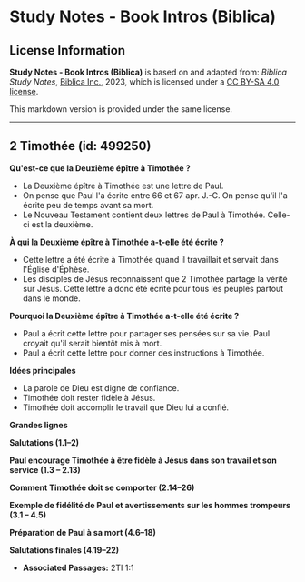 # Study Notes - Book Intros (Biblica)

## License Information

**Study Notes - Book Intros (Biblica)** is based on and adapted from: _Biblica Study Notes_, [Biblica Inc.](https://www.biblica.com/), 2023, which is licensed under a [CC BY-SA 4.0 license](https://creativecommons.org/licenses/by-sa/4.0/legalcode.en).

This markdown version is provided under the same license.



--------------------------------

## 2 Timothée (id: 499250)

**Qu'est\-ce que la Deuxième épître à Timothée ?**

* La Deuxième épître à Timothée est une lettre de Paul.
* On pense que Paul l'a écrite entre 66 et 67 apr. J.\-C. On pense qu'il l'a écrite peu de temps avant sa mort.
* Le Nouveau Testament contient deux lettres de Paul à Timothée. Celle\-ci est la deuxième.

**À qui la Deuxième épître à Timothée a\-t\-elle été écrite ?**

* Cette lettre a été écrite à Timothée quand il travaillait et servait dans l'Église d'Éphèse.
* Les disciples de Jésus reconnaissent que 2 Timothée partage la vérité sur Jésus. Cette lettre a donc été écrite pour tous les peuples partout dans le monde.

**Pourquoi la Deuxième épître à Timothée a\-t\-elle été écrite ?**

* Paul a écrit cette lettre pour partager ses pensées sur sa vie. Paul croyait qu'il serait bientôt mis à mort.
* Paul a écrit cette lettre pour donner des instructions à Timothée.

**Idées principales**

* La parole de Dieu est digne de confiance.
* Timothée doit rester fidèle à Jésus.
* Timothée doit accomplir le travail que Dieu lui a confié.

**Grandes lignes**

**Salutations (1\.1–2\)**

**Paul encourage Timothée à être fidèle à Jésus dans son travail et son service (1\.3 – 2\.13\)**

**Comment Timothée doit se comporter (2\.14–26\)**

**Exemple de fidélité de Paul et avertissements sur les hommes trompeurs (3\.1 – 4\.5\)**

**Préparation de Paul à sa mort (4\.6–18\)**

**Salutations finales (4\.19–22\)**

* **Associated Passages:** 2TI 1:1

